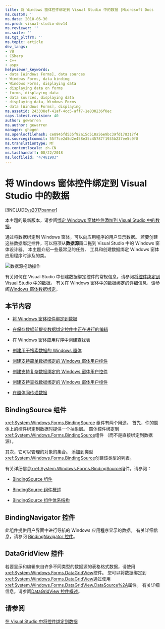 ```yaml
---
title: 将 Windows 窗体控件绑定到 Visual Studio 中的数据 |Microsoft Docs
ms.custom: ''
ms.date: 2018-06-30
ms.prod: visual-studio-dev14
ms.reviewer: ''
ms.suite: ''
ms.tgt_pltfrm: ''
ms.topic: article
dev_langs:
- VB
- CSharp
- C++
- aspx
helpviewer_keywords:
- data [Windows Forms], data sources
- Windows Forms, data binding
- Windows Forms, displaying data
- displaying data on forms
- forms, displaying data
- data sources, displaying data
- displaying data, Windows Forms
- data [Windows Forms], displaying
ms.assetid: 243338ef-41af-4cc5-aff7-1e830236f0ec
caps.latest.revision: 40
author: gewarren
ms.author: gewarren
manager: ghogen
ms.openlocfilehash: ce8945fd535f92a15d510a56e9bc39fd178317f4
ms.sourcegitcommit: 55f7ce2d5d2e458e35c45787f1935b237ee5c9f8
ms.translationtype: MT
ms.contentlocale: zh-CN
ms.lasthandoff: 08/22/2018
ms.locfileid: "47481903"
---
```

# <a name="bind-windows-forms-controls-to-data-in-visual-studio"></a>将 Windows 窗体控件绑定到 Visual Studio 中的数据
[!INCLUDE[vs2017banner](../includes/vs2017banner.md)]

本主题的最新版本，请参阅[绑定 Windows 窗体控件添加到 Visual Studio 中的数据](https://docs.microsoft.com/visualstudio/data-tools/bind-windows-forms-controls-to-data-in-visual-studio)。  
  
  
通过将数据绑定到 Windows 窗体，可以向应用程序的用户显示数据。 若要创建这些数据绑定控件，可以将项从**数据源**窗口拖到 Visual Studio 中的 Windows 窗体设计器。 本主题介绍一些最常见的任务、 工具和创建数据绑定 Windows 窗体应用程序时涉及的类。  
  
 ![数据源拖动操作](../data-tools/media/raddata-data-source-drag-operation.png "raddata 数据源拖动操作")  
  
 有关如何在 Visual Studio 中创建数据绑定控件的常规信息，请参阅[将控件绑定到 Visual Studio 中的数据](../data-tools/bind-controls-to-data-in-visual-studio.md)。 有关在 Windows 窗体中的数据绑定的详细信息，请参阅[Windows 窗体数据绑定](http://msdn.microsoft.com/library/c3826d8e-ea25-4ad4-a669-45bfb19192aa)。  
  
## <a name="in-this-section"></a>本节内容  
  
-   [将 Windows 窗体控件绑定到数据](../data-tools/bind-windows-forms-controls-to-data.md)  
  
-   [在保存数据前提交数据绑定控件中正在进行的编辑](../data-tools/commit-in-process-edits-on-data-bound-controls-before-saving-data.md)  
  
-   [在 Windows 窗体应用程序中创建查找表](../data-tools/create-lookup-tables-in-windows-forms-applications.md)  
  
-   [创建用于搜索数据的 Windows 窗体](../data-tools/create-a-windows-form-to-search-data.md)  
  
-   [创建支持简单数据绑定的 Windows 窗体用户控件](../data-tools/create-a-windows-forms-user-control-that-supports-simple-data-binding.md)  
  
-   [创建支持复杂数据绑定的 Windows 窗体用户控件](../data-tools/create-a-windows-forms-user-control-that-supports-complex-data-binding.md)  
  
-   [创建支持查找数据绑定的 Windows 窗体用户控件](../data-tools/create-a-windows-forms-user-control-that-supports-lookup-data-binding.md)  
  
-   [在窗体间传递数据](../data-tools/pass-data-between-forms.md)  
  
## <a name="bindingsource-component"></a>BindingSource 组件  
 <xref:System.Windows.Forms.BindingSource> 组件有两个用途。 首先，你的窗体上的控件绑定到数据时提供一个抽象层。 窗体控件绑定到<xref:System.Windows.Forms.BindingSource>组件 （而不是直接绑定到数据源）。  
  
 其次，它可以管理的对象的集合。 添加到类型<xref:System.Windows.Forms.BindingSource>创建该类型的列表。  
  
 有关详细信息<xref:System.Windows.Forms.BindingSource>组件，请参阅：  
  
-   [BindingSource 组件](http://msdn.microsoft.com/library/3e2faf4c-f5b8-4fa6-9fbc-f59c37ec2fb9)  
  
-   [BindingSource 组件概述](http://msdn.microsoft.com/library/be838caf-fcb0-4b68-827f-58b2c04b747f)  
  
-   [BindingSource 组件体系结构](http://msdn.microsoft.com/library/7bc69c90-8a11-48b1-9336-3adab5b41591)  
  
## <a name="bindingnavigator-control"></a>BindingNavigator 控件  
 此组件提供用户界面中进行导航的 Windows 应用程序显示的数据。 有关详细信息，请参阅 [BindingNavigator 控件](http://msdn.microsoft.com/library/18c1e2a5-9834-40d3-9b2e-2b545e4e769e)。  
  
## <a name="datagridview-control"></a>DataGridView 控件  
 若要显示和编辑来自许多不同类型的数据源的表格格式数据，请使用<xref:System.Windows.Forms.DataGridView>控件。 您可以将数据绑定到<xref:System.Windows.Forms.DataGridView>通过使用<xref:System.Windows.Forms.DataGridView.DataSource%2A>属性。 有关详细信息，请参阅[DataGridView 控件概述](http://msdn.microsoft.com/library/0a45c661-89dc-4390-9cc6-c47eee501488)。  
  
## <a name="see-also"></a>请参阅  
 [在 Visual Studio 中将控件绑定到数据](../data-tools/bind-controls-to-data-in-visual-studio.md)

